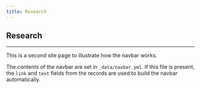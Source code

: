 ```yaml
---
title: Research
---
```


## Research
-----------

This is a second site page to illustrate how the navbar works.

The contents of the navbar are set in `_data/navbar.yml`.
If this file is present, the `link` and `text` fields from the records are used to build the navbar automatically.
